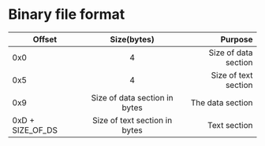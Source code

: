 Binary file format
==================

| Offset | Size(bytes) | Purpose |
| ------ |:-----------:| ----------------:|
|  0x0               |      4                        | Size of data section |
|  0x5               |      4                        | Size of text section |
|  0x9               | Size of data section in bytes | The data section     |
|  0xD + SIZE_OF_DS  | Size of text section in bytes | Text section         |